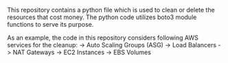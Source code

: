 This repository contains a python file which is used to clean or delete the resources that cost money.
The python code utilizes boto3 module functions to serve its purpose.

As an example, the code in this repository considers following AWS services for the cleanup:
-> Auto Scaling Groups (ASG)
-> Load Balancers
-> NAT Gateways
-> EC2 Instances
-> EBS Volumes
